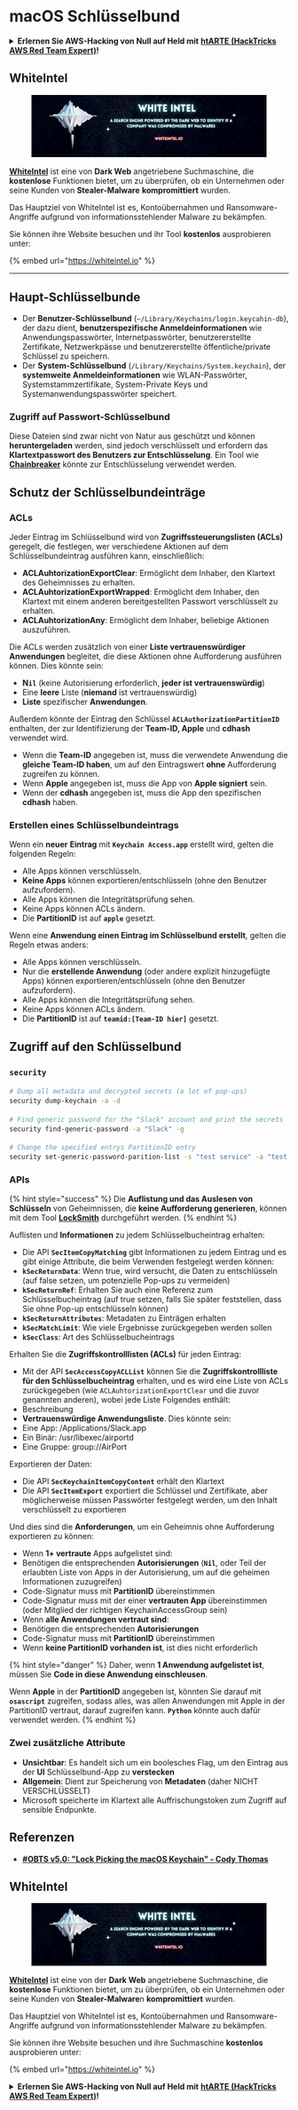 # macOS Schlüsselbund

<details>

<summary><strong>Erlernen Sie AWS-Hacking von Null auf Held mit</strong> <a href="https://training.hacktricks.xyz/courses/arte"><strong>htARTE (HackTricks AWS Red Team Expert)</strong></a><strong>!</strong></summary>

Andere Möglichkeiten, HackTricks zu unterstützen:

* Wenn Sie Ihr **Unternehmen in HackTricks beworben sehen möchten** oder **HackTricks im PDF-Format herunterladen möchten**, überprüfen Sie die [**ABONNEMENTPLÄNE**](https://github.com/sponsors/carlospolop)!
* Holen Sie sich das [**offizielle PEASS & HackTricks-Merchandise**](https://peass.creator-spring.com)
* Entdecken Sie [**The PEASS Family**](https://opensea.io/collection/the-peass-family), unsere Sammlung exklusiver [**NFTs**](https://opensea.io/collection/the-peass-family)
* **Treten Sie der** 💬 [**Discord-Gruppe**](https://discord.gg/hRep4RUj7f) oder der [**Telegramm-Gruppe**](https://t.me/peass) bei oder **folgen** Sie uns auf **Twitter** 🐦 [**@carlospolopm**](https://twitter.com/hacktricks_live)**.**
* **Teilen Sie Ihre Hacking-Tricks, indem Sie PRs an die** [**HackTricks**](https://github.com/carlospolop/hacktricks) und [**HackTricks Cloud**](https://github.com/carlospolop/hacktricks-cloud) GitHub-Repositories einreichen.

</details>

## WhiteIntel

<figure><img src=".gitbook/assets/image (1224).png" alt=""><figcaption></figcaption></figure>

[**WhiteIntel**](https://whiteintel.io) ist eine von **Dark Web** angetriebene Suchmaschine, die **kostenlose** Funktionen bietet, um zu überprüfen, ob ein Unternehmen oder seine Kunden von **Stealer-Malware** **kompromittiert** wurden.

Das Hauptziel von WhiteIntel ist es, Kontoübernahmen und Ransomware-Angriffe aufgrund von informationsstehlender Malware zu bekämpfen.

Sie können ihre Website besuchen und ihr Tool **kostenlos** ausprobieren unter:

{% embed url="https://whiteintel.io" %}

---

## Haupt-Schlüsselbunde

* Der **Benutzer-Schlüsselbund** (`~/Library/Keychains/login.keycahin-db`), der dazu dient, **benutzerspezifische Anmeldeinformationen** wie Anwendungspasswörter, Internetpasswörter, benutzererstellte Zertifikate, Netzwerkpässe und benutzererstellte öffentliche/private Schlüssel zu speichern.
* Der **System-Schlüsselbund** (`/Library/Keychains/System.keychain`), der **systemweite Anmeldeinformationen** wie WLAN-Passwörter, Systemstammzertifikate, System-Private Keys und Systemanwendungspasswörter speichert.

### Zugriff auf Passwort-Schlüsselbund

Diese Dateien sind zwar nicht von Natur aus geschützt und können **heruntergeladen** werden, sind jedoch verschlüsselt und erfordern das **Klartextpasswort des Benutzers zur Entschlüsselung**. Ein Tool wie [**Chainbreaker**](https://github.com/n0fate/chainbreaker) könnte zur Entschlüsselung verwendet werden.

## Schutz der Schlüsselbundeinträge

### ACLs

Jeder Eintrag im Schlüsselbund wird von **Zugriffssteuerungslisten (ACLs)** geregelt, die festlegen, wer verschiedene Aktionen auf dem Schlüsselbundeintrag ausführen kann, einschließlich:

* **ACLAuhtorizationExportClear**: Ermöglicht dem Inhaber, den Klartext des Geheimnisses zu erhalten.
* **ACLAuhtorizationExportWrapped**: Ermöglicht dem Inhaber, den Klartext mit einem anderen bereitgestellten Passwort verschlüsselt zu erhalten.
* **ACLAuhtorizationAny**: Ermöglicht dem Inhaber, beliebige Aktionen auszuführen.

Die ACLs werden zusätzlich von einer **Liste vertrauenswürdiger Anwendungen** begleitet, die diese Aktionen ohne Aufforderung ausführen können. Dies könnte sein:

* &#x20;**N`il`** (keine Autorisierung erforderlich, **jeder ist vertrauenswürdig**)
* Eine **leere** Liste (**niemand** ist vertrauenswürdig)
* **Liste** spezifischer **Anwendungen**.

Außerdem könnte der Eintrag den Schlüssel **`ACLAuthorizationPartitionID`** enthalten, der zur Identifizierung der **Team-ID, Apple** und **cdhash** verwendet wird.

* Wenn die **Team-ID** angegeben ist, muss die verwendete Anwendung die **gleiche Team-ID haben**, um auf den Eintragswert **ohne** Aufforderung zugreifen zu können.
* Wenn **Apple** angegeben ist, muss die App von **Apple signiert** sein.
* Wenn der **cdhash** angegeben ist, muss die App den spezifischen **cdhash** haben.

### Erstellen eines Schlüsselbundeintrags

Wenn ein **neuer** **Eintrag** mit **`Keychain Access.app`** erstellt wird, gelten die folgenden Regeln:

* Alle Apps können verschlüsseln.
* **Keine Apps** können exportieren/entschlüsseln (ohne den Benutzer aufzufordern).
* Alle Apps können die Integritätsprüfung sehen.
* Keine Apps können ACLs ändern.
* Die **PartitionID** ist auf **`apple`** gesetzt.

Wenn eine **Anwendung einen Eintrag im Schlüsselbund erstellt**, gelten die Regeln etwas anders:

* Alle Apps können verschlüsseln.
* Nur die **erstellende Anwendung** (oder andere explizit hinzugefügte Apps) können exportieren/entschlüsseln (ohne den Benutzer aufzufordern).
* Alle Apps können die Integritätsprüfung sehen.
* Keine Apps können ACLs ändern.
* Die **PartitionID** ist auf **`teamid:[Team-ID hier]`** gesetzt.

## Zugriff auf den Schlüsselbund

### `security`
```bash
# Dump all metadata and decrypted secrets (a lot of pop-ups)
security dump-keychain -a -d

# Find generic password for the "Slack" account and print the secrets
security find-generic-password -a "Slack" -g

# Change the specified entrys PartitionID entry
security set-generic-password-parition-list -s "test service" -a "test acount" -S
```
### APIs

{% hint style="success" %}
Die **Auflistung und das Auslesen von Schlüsseln** von Geheimnissen, die **keine Aufforderung generieren**, können mit dem Tool [**LockSmith**](https://github.com/its-a-feature/LockSmith) durchgeführt werden.
{% endhint %}

Auflisten und **Informationen** zu jedem Schlüsselbucheintrag erhalten:

* Die API **`SecItemCopyMatching`** gibt Informationen zu jedem Eintrag und es gibt einige Attribute, die beim Verwenden festgelegt werden können:
* **`kSecReturnData`**: Wenn true, wird versucht, die Daten zu entschlüsseln (auf false setzen, um potenzielle Pop-ups zu vermeiden)
* **`kSecReturnRef`**: Erhalten Sie auch eine Referenz zum Schlüsselbucheintrag (auf true setzen, falls Sie später feststellen, dass Sie ohne Pop-up entschlüsseln können)
* **`kSecReturnAttributes`**: Metadaten zu Einträgen erhalten
* **`kSecMatchLimit`**: Wie viele Ergebnisse zurückgegeben werden sollen
* **`kSecClass`**: Art des Schlüsselbucheintrags

Erhalten Sie die **Zugriffskontrolllisten (ACLs)** für jeden Eintrag:

* Mit der API **`SecAccessCopyACLList`** können Sie die **Zugriffskontrollliste für den Schlüsselbucheintrag** erhalten, und es wird eine Liste von ACLs zurückgegeben (wie `ACLAuhtorizationExportClear` und die zuvor genannten anderen), wobei jede Liste Folgendes enthält:
* Beschreibung
* **Vertrauenswürdige Anwendungsliste**. Dies könnte sein:
* Eine App: /Applications/Slack.app
* Ein Binär: /usr/libexec/airportd
* Eine Gruppe: group://AirPort

Exportieren der Daten:

* Die API **`SecKeychainItemCopyContent`** erhält den Klartext
* Die API **`SecItemExport`** exportiert die Schlüssel und Zertifikate, aber möglicherweise müssen Passwörter festgelegt werden, um den Inhalt verschlüsselt zu exportieren

Und dies sind die **Anforderungen**, um ein Geheimnis ohne Aufforderung exportieren zu können:

* Wenn **1+ vertraute** Apps aufgelistet sind:
* Benötigen die entsprechenden **Autorisierungen** (**`Nil`**, oder Teil der erlaubten Liste von Apps in der Autorisierung, um auf die geheimen Informationen zuzugreifen)
* Code-Signatur muss mit **PartitionID** übereinstimmen
* Code-Signatur muss mit der einer **vertrauten App** übereinstimmen (oder Mitglied der richtigen KeychainAccessGroup sein)
* Wenn **alle Anwendungen vertraut sind**:
* Benötigen die entsprechenden **Autorisierungen**
* Code-Signatur muss mit **PartitionID** übereinstimmen
* Wenn **keine PartitionID vorhanden ist**, ist dies nicht erforderlich

{% hint style="danger" %}
Daher, wenn **1 Anwendung aufgelistet ist**, müssen Sie **Code in diese Anwendung einschleusen**.

Wenn **Apple** in der **PartitionID** angegeben ist, könnten Sie darauf mit **`osascript`** zugreifen, sodass alles, was allen Anwendungen mit Apple in der PartitionID vertraut, darauf zugreifen kann. **`Python`** könnte auch dafür verwendet werden.
{% endhint %}

### Zwei zusätzliche Attribute

* **Unsichtbar**: Es handelt sich um ein boolesches Flag, um den Eintrag aus der **UI** Schlüsselbund-App zu **verstecken**
* **Allgemein**: Dient zur Speicherung von **Metadaten** (daher NICHT VERSCHLÜSSELT)
* Microsoft speicherte im Klartext alle Auffrischungstoken zum Zugriff auf sensible Endpunkte.

## Referenzen

* [**#OBTS v5.0: "Lock Picking the macOS Keychain" - Cody Thomas**](https://www.youtube.com/watch?v=jKE1ZW33JpY)

## WhiteIntel

<figure><img src=".gitbook/assets/image (1224).png" alt=""><figcaption></figcaption></figure>

[**WhiteIntel**](https://whiteintel.io) ist eine von der **Dark Web** angetriebene Suchmaschine, die **kostenlose** Funktionen bietet, um zu überprüfen, ob ein Unternehmen oder seine Kunden von **Stealer-Malware**n **kompromittiert** wurden.

Das Hauptziel von WhiteIntel ist es, Kontoübernahmen und Ransomware-Angriffe aufgrund von informationsstehlender Malware zu bekämpfen.

Sie können ihre Website besuchen und ihre Suchmaschine **kostenlos** ausprobieren unter:

{% embed url="https://whiteintel.io" %}

<details>

<summary><strong>Erlernen Sie AWS-Hacking von Null auf Held mit</strong> <a href="https://training.hacktricks.xyz/courses/arte"><strong>htARTE (HackTricks AWS Red Team Expert)</strong></a><strong>!</strong></summary>

Andere Möglichkeiten, HackTricks zu unterstützen:

* Wenn Sie Ihr **Unternehmen in HackTricks beworben sehen möchten** oder **HackTricks im PDF-Format herunterladen möchten**, überprüfen Sie die [**ABONNEMENTPLÄNE**](https://github.com/sponsors/carlospolop)!
* Holen Sie sich das [**offizielle PEASS & HackTricks-Merchandise**](https://peass.creator-spring.com)
* Entdecken Sie [**The PEASS Family**](https://opensea.io/collection/the-peass-family), unsere Sammlung exklusiver [**NFTs**](https://opensea.io/collection/the-peass-family)
* **Treten Sie der** 💬 [**Discord-Gruppe**](https://discord.gg/hRep4RUj7f) oder der [**Telegram-Gruppe**](https://t.me/peass) bei oder **folgen** Sie uns auf **Twitter** 🐦 [**@carlospolopm**](https://twitter.com/hacktricks_live)**.**
* **Teilen Sie Ihre Hacking-Tricks, indem Sie PRs an die** [**HackTricks**](https://github.com/carlospolop/hacktricks) und [**HackTricks Cloud**](https://github.com/carlospolop/hacktricks-cloud) GitHub-Repositories einreichen.

</details>
